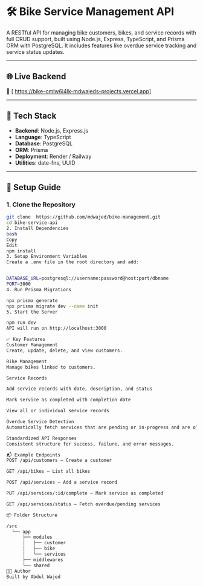 # 🛠️ Bike Service Management API

A RESTful API for managing bike customers, bikes, and service records with full CRUD support, built using Node.js, Express, TypeScript, and Prisma ORM with PostgreSQL. It includes features like overdue service tracking and service status updates.

---

## 🌐 Live Backend

🔗 [ https://bike-omlw6i4lk-mdwajeds-projects.vercel.app]

---

## 🧰 Tech Stack

- **Backend**: Node.js, Express.js
- **Language**: TypeScript
- **Database**: PostgreSQL
- **ORM**: Prisma
- **Deployment**: Render / Railway
- **Utilities**: date-fns, UUID

---

## 🚀 Setup Guide

### 1. Clone the Repository

```bash
git clone  https://github.com/mdwajed/bike-management.git
cd bike-service-api
2. Install Dependencies
bash
Copy
Edit
npm install
3. Setup Environment Variables
Create a .env file in the root directory and add:


DATABASE_URL=postgresql://username:password@host:port/dbname
PORT=3000
4. Run Prisma Migrations

npx prisma generate
npx prisma migrate dev --name init
5. Start the Server

npm run dev
API will run on http://localhost:3000

✅ Key Features
Customer Management
Create, update, delete, and view customers.

Bike Management
Manage bikes linked to customers.

Service Records

Add service records with date, description, and status

Mark service as completed with completion date

View all or individual service records

Overdue Service Detection
Automatically fetch services that are pending or in-progress and are older than 7 days.

Standardized API Responses
Consistent structure for success, failure, and error messages.

📬 Example Endpoints
POST /api/customers – Create a customer

GET /api/bikes – List all bikes

POST /api/services – Add a service record

PUT /api/services/:id/complete – Mark service as completed

GET /api/services/status – Fetch overdue/pending services

📦 Folder Structure

/src
  └── app
      ├── modules
      │   ├── customer
      │   ├── bike
      │   └── services
      ├── middlewares
      └── shared
🧑‍💻 Author
Built by Abdul Wajed




```

